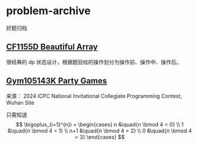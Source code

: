 # problem-archive

好题归档

## [CF1155D Beautiful Array](https://codeforces.com/contest/1155/problem/D)

很经典的 dp 状态设计，根据题目给的操作划分为操作前、操作中、操作后。

## [Gym105143K Party Games](https://codeforces.com/gym/105143/problem/K)

来源： 2024 ICPC National Invitational Collegiate Programming Contest, Wuhan Site

只需知道
$$
\bigoplus_{i=1}^{n}i =
\begin{cases}
n &\quad{n \bmod 4 = 0} \\
1 &\quad{n \bmod 4 = 1} \\
n+1 &\quad{n \bmod 4 = 2} \\
0 &\quad{n \bmod 4 = 3}
\end{cases}
$$
